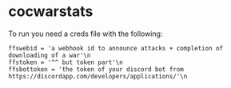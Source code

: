 # cocwarstats
To run you need a creds file with the following:


```coctoken = 'your token from https://developer.clashofclans.com/'\n
ffswebid = 'a webhook id to announce attacks + completion of downloading of a war'\n
ffstoken = '^^ but token part'\n
ffsbottoken = 'the token of your discord bot from https://discordapp.com/developers/applications/'\n
```
